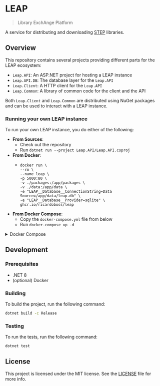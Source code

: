 # LEAP

> Library ExchAnge Platform

A service for distributing and downloading [STEP] libraries.

## Overview

This repository contains several projects providing different parts for the LEAP ecosystem:

- `Leap.API`: An ASP.NET project for hosting a LEAP instance
- `Leap.API.DB`: The database layer for the `Leap.API`
- `Leap.Client`: A HTTP client for the `Leap.API`
- `Leap.Common`: A library of common code for the client and the API

Both `Leap.Client` and `Leap.Common` are distributed using NuGet packages and can be used to interact with a LEAP
instance.

### Running your own LEAP instance

To run your own LEAP instance, you do either of the following:

- **From Sources**:
  - Check out the repository
  - Run `dotnet run --project Leap.API/Leap.API.csproj`
- **From Docker**:
  - ```
    docker run \
    --rm \
    --name leap \
    -p 5000:80 \
    -v ./packages:/app/packages \
    -v ./data:/app/data \
    -e "LEAP__Database__ConnectionString=Data Source=/app/data/leap.db" \
    -e "LEAP__Database__Provider=sqlite" \
    ghcr.io/ricardoboss/leap
    ```
- **From Docker Compose**:
  - Copy the `docker-compose.yml` file from below
  - Run `docker-compose up -d`

<details>
    <summary>Docker Compose</summary>

```yaml
version: "3.9"

services:
  leap:
    image: ghcr.io/ricardoboss/leap
    ports:
      - 5000:80
    volumes:
      - ./data:/app/data
```

</details>

## Development

### Prerequisites

- .NET 8
- (optional) Docker

### Building

To build the project, run the following command:

```bash
dotnet build -c Release
```

### Testing

To run the tests, run the following command:

```bash
dotnet test
```

## License

This project is licensed under the MIT license. See the [LICENSE](LICENSE) file for more info.

[STEP]: https://github.com/ricardoboss/STEP
